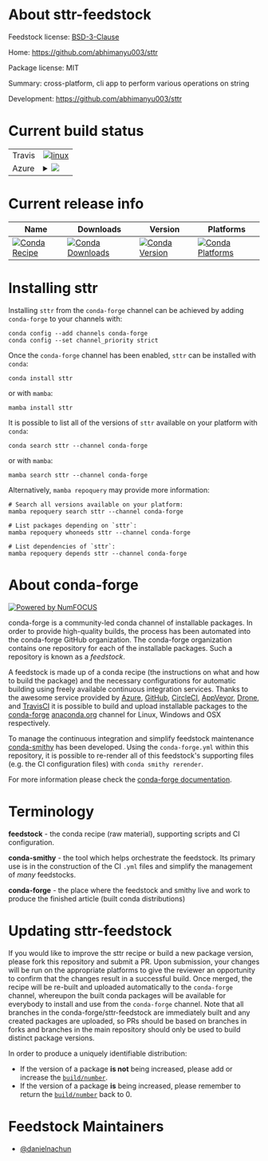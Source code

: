 About sttr-feedstock
====================

Feedstock license: [BSD-3-Clause](https://github.com/conda-forge/sttr-feedstock/blob/main/LICENSE.txt)

Home: https://github.com/abhimanyu003/sttr

Package license: MIT

Summary: cross-platform, cli app to perform various operations on string

Development: https://github.com/abhimanyu003/sttr

Current build status
====================


<table><tr>
    <td>Travis</td>
    <td>
      <a href="https://app.travis-ci.com/conda-forge/sttr-feedstock">
        <img alt="linux" src="https://img.shields.io/travis/com/conda-forge/sttr-feedstock/main.svg?label=Linux">
      </a>
    </td>
  </tr>
    
  <tr>
    <td>Azure</td>
    <td>
      <details>
        <summary>
          <a href="https://dev.azure.com/conda-forge/feedstock-builds/_build/latest?definitionId=23941&branchName=main">
            <img src="https://dev.azure.com/conda-forge/feedstock-builds/_apis/build/status/sttr-feedstock?branchName=main">
          </a>
        </summary>
        <table>
          <thead><tr><th>Variant</th><th>Status</th></tr></thead>
          <tbody><tr>
              <td>linux_64</td>
              <td>
                <a href="https://dev.azure.com/conda-forge/feedstock-builds/_build/latest?definitionId=23941&branchName=main">
                  <img src="https://dev.azure.com/conda-forge/feedstock-builds/_apis/build/status/sttr-feedstock?branchName=main&jobName=linux&configuration=linux%20linux_64_" alt="variant">
                </a>
              </td>
            </tr><tr>
              <td>linux_aarch64</td>
              <td>
                <a href="https://dev.azure.com/conda-forge/feedstock-builds/_build/latest?definitionId=23941&branchName=main">
                  <img src="https://dev.azure.com/conda-forge/feedstock-builds/_apis/build/status/sttr-feedstock?branchName=main&jobName=linux&configuration=linux%20linux_aarch64_" alt="variant">
                </a>
              </td>
            </tr><tr>
              <td>linux_ppc64le</td>
              <td>
                <a href="https://dev.azure.com/conda-forge/feedstock-builds/_build/latest?definitionId=23941&branchName=main">
                  <img src="https://dev.azure.com/conda-forge/feedstock-builds/_apis/build/status/sttr-feedstock?branchName=main&jobName=linux&configuration=linux%20linux_ppc64le_" alt="variant">
                </a>
              </td>
            </tr><tr>
              <td>osx_64</td>
              <td>
                <a href="https://dev.azure.com/conda-forge/feedstock-builds/_build/latest?definitionId=23941&branchName=main">
                  <img src="https://dev.azure.com/conda-forge/feedstock-builds/_apis/build/status/sttr-feedstock?branchName=main&jobName=osx&configuration=osx%20osx_64_" alt="variant">
                </a>
              </td>
            </tr><tr>
              <td>osx_arm64</td>
              <td>
                <a href="https://dev.azure.com/conda-forge/feedstock-builds/_build/latest?definitionId=23941&branchName=main">
                  <img src="https://dev.azure.com/conda-forge/feedstock-builds/_apis/build/status/sttr-feedstock?branchName=main&jobName=osx&configuration=osx%20osx_arm64_" alt="variant">
                </a>
              </td>
            </tr><tr>
              <td>win_64</td>
              <td>
                <a href="https://dev.azure.com/conda-forge/feedstock-builds/_build/latest?definitionId=23941&branchName=main">
                  <img src="https://dev.azure.com/conda-forge/feedstock-builds/_apis/build/status/sttr-feedstock?branchName=main&jobName=win&configuration=win%20win_64_" alt="variant">
                </a>
              </td>
            </tr>
          </tbody>
        </table>
      </details>
    </td>
  </tr>
</table>

Current release info
====================

| Name | Downloads | Version | Platforms |
| --- | --- | --- | --- |
| [![Conda Recipe](https://img.shields.io/badge/recipe-sttr-green.svg)](https://anaconda.org/conda-forge/sttr) | [![Conda Downloads](https://img.shields.io/conda/dn/conda-forge/sttr.svg)](https://anaconda.org/conda-forge/sttr) | [![Conda Version](https://img.shields.io/conda/vn/conda-forge/sttr.svg)](https://anaconda.org/conda-forge/sttr) | [![Conda Platforms](https://img.shields.io/conda/pn/conda-forge/sttr.svg)](https://anaconda.org/conda-forge/sttr) |

Installing sttr
===============

Installing `sttr` from the `conda-forge` channel can be achieved by adding `conda-forge` to your channels with:

```
conda config --add channels conda-forge
conda config --set channel_priority strict
```

Once the `conda-forge` channel has been enabled, `sttr` can be installed with `conda`:

```
conda install sttr
```

or with `mamba`:

```
mamba install sttr
```

It is possible to list all of the versions of `sttr` available on your platform with `conda`:

```
conda search sttr --channel conda-forge
```

or with `mamba`:

```
mamba search sttr --channel conda-forge
```

Alternatively, `mamba repoquery` may provide more information:

```
# Search all versions available on your platform:
mamba repoquery search sttr --channel conda-forge

# List packages depending on `sttr`:
mamba repoquery whoneeds sttr --channel conda-forge

# List dependencies of `sttr`:
mamba repoquery depends sttr --channel conda-forge
```


About conda-forge
=================

[![Powered by
NumFOCUS](https://img.shields.io/badge/powered%20by-NumFOCUS-orange.svg?style=flat&colorA=E1523D&colorB=007D8A)](https://numfocus.org)

conda-forge is a community-led conda channel of installable packages.
In order to provide high-quality builds, the process has been automated into the
conda-forge GitHub organization. The conda-forge organization contains one repository
for each of the installable packages. Such a repository is known as a *feedstock*.

A feedstock is made up of a conda recipe (the instructions on what and how to build
the package) and the necessary configurations for automatic building using freely
available continuous integration services. Thanks to the awesome service provided by
[Azure](https://azure.microsoft.com/en-us/services/devops/), [GitHub](https://github.com/),
[CircleCI](https://circleci.com/), [AppVeyor](https://www.appveyor.com/),
[Drone](https://cloud.drone.io/welcome), and [TravisCI](https://travis-ci.com/)
it is possible to build and upload installable packages to the
[conda-forge](https://anaconda.org/conda-forge) [anaconda.org](https://anaconda.org/)
channel for Linux, Windows and OSX respectively.

To manage the continuous integration and simplify feedstock maintenance
[conda-smithy](https://github.com/conda-forge/conda-smithy) has been developed.
Using the ``conda-forge.yml`` within this repository, it is possible to re-render all of
this feedstock's supporting files (e.g. the CI configuration files) with ``conda smithy rerender``.

For more information please check the [conda-forge documentation](https://conda-forge.org/docs/).

Terminology
===========

**feedstock** - the conda recipe (raw material), supporting scripts and CI configuration.

**conda-smithy** - the tool which helps orchestrate the feedstock.
                   Its primary use is in the construction of the CI ``.yml`` files
                   and simplify the management of *many* feedstocks.

**conda-forge** - the place where the feedstock and smithy live and work to
                  produce the finished article (built conda distributions)


Updating sttr-feedstock
=======================

If you would like to improve the sttr recipe or build a new
package version, please fork this repository and submit a PR. Upon submission,
your changes will be run on the appropriate platforms to give the reviewer an
opportunity to confirm that the changes result in a successful build. Once
merged, the recipe will be re-built and uploaded automatically to the
`conda-forge` channel, whereupon the built conda packages will be available for
everybody to install and use from the `conda-forge` channel.
Note that all branches in the conda-forge/sttr-feedstock are
immediately built and any created packages are uploaded, so PRs should be based
on branches in forks and branches in the main repository should only be used to
build distinct package versions.

In order to produce a uniquely identifiable distribution:
 * If the version of a package **is not** being increased, please add or increase
   the [``build/number``](https://docs.conda.io/projects/conda-build/en/latest/resources/define-metadata.html#build-number-and-string).
 * If the version of a package **is** being increased, please remember to return
   the [``build/number``](https://docs.conda.io/projects/conda-build/en/latest/resources/define-metadata.html#build-number-and-string)
   back to 0.

Feedstock Maintainers
=====================

* [@danielnachun](https://github.com/danielnachun/)

